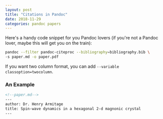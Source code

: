 ```yaml
---
layout: post
title: "Citations in Pandoc"
date: 2018-11-29
categories: pandoc papers
---
```


Here's a handy code snippet for you Pandoc lovers (if you're not a Pandoc lover, maybe
this will get you on the train):

```zsh
pandoc --filter pandoc-citeproc --bibliography=bibliography.bib \
-s paper.md -o paper.pdf
```

If you want two column format, you can add `--variable classoption=twocolumn`.

### An Example

```markdown
<!--paper.md-->
---
author: Dr. Henry Armitage
title: Spin-wave dynamics in a hexagonal 2-d magnonic crystal
---

```
